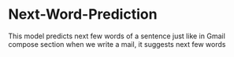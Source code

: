 # Next-Word-Prediction
This model predicts next few words of a sentence just like in Gmail compose section when we write a mail, it suggests next few words
